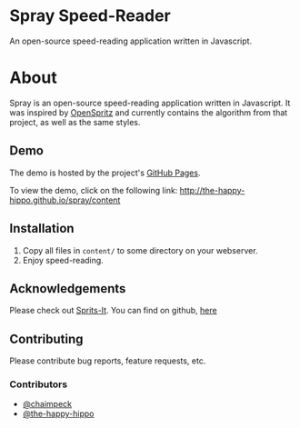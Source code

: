 Spray Speed-Reader
=====

An open-source speed-reading application written in Javascript.

# About

Spray is an open-source speed-reading application written in Javascript. It was inspired by [OpenSpritz](https://raw.github.com/Miserlou/OpenSpritz/) and currently contains the algorithm from that project, as well as the same styles.

## Demo

The demo is hosted by the project's [GitHub Pages](http://the-happy-hippo.github.io/spray).

To view the demo, click on the following link: http://the-happy-hippo.github.io/spray/content

## Installation

1. Copy all files in `content/` to some directory on your webserver.
2. Enjoy speed-reading.

## Acknowledgements

Please check out [Sprits-It](http://the-happy-hippo.github.io/sprits-it/). You can find on github, [here](https://github.com/the-happy-hippo/sprits-it)

## Contributing

Please contribute bug reports, feature requests, etc.

### Contributors

* [@chaimpeck](https://github.com/chaimpeck)
* [@the-happy-hippo](https://github.com/the-happy-hippo)

